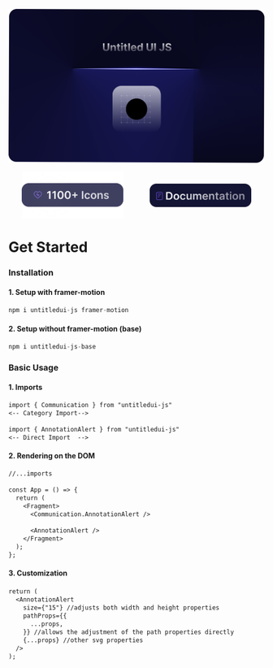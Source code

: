 ![Banner](/public/banner.png)

<div style="display:flex; align-items:center; flex-direction: row; justify-content: space-around;">

<a  href="https://www.untitledui.com/free-icons">
    <img align=top src="./public/logo-count.png" alt="Logo count" style="width:200px"></a>

<a href="https://untitledui.vercel.app/">
    <img align=top src="./public/documentation-button.png" alt="Documentation button" style="width:200px">
</a>

</div>

# Get Started

### Installation

#### 1. Setup with framer-motion

```js
npm i untitledui-js framer-motion
```

#### 2. Setup without framer-motion (base)

```js
npm i untitledui-js-base
```

### Basic Usage

#### 1. Imports

```tsx
import { Communication } from "untitledui-js"
<-- Category Import-->

import { AnnotationAlert } from "untitledui-js"
<-- Direct Import  -->

```

#### 2. Rendering on the DOM

```tsx
//...imports

const App = () => {
  return (
    <Fragment>
      <Communication.AnnotationAlert />

      <AnnotationAlert />
    </Fragment>
  );
};
```

#### 3. Customization

```tsx
return (
  <AnnotationAlert
    size={"15"} //adjusts both width and height properties
    pathProps={{
      ...props,
    }} //allows the adjustment of the path properties directly
    {...props} //other svg properties
  />
);
```
